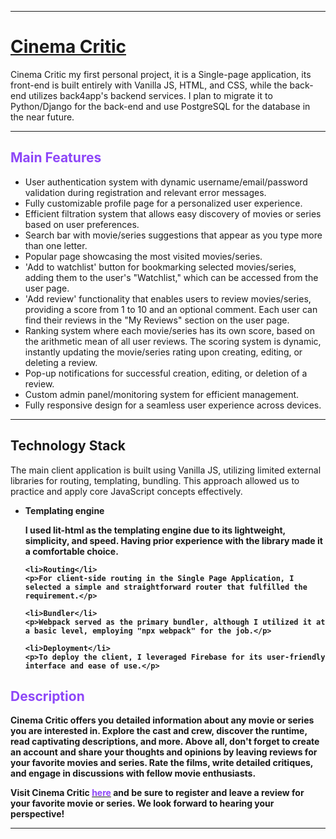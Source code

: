 <hr>

<h1><font color="#8e47f8"><a href="https://cinema-critics.web.app/">Cinema Critic</a></font></h1>

<p>Cinema Critic my first personal project, it is a Single-page application, its front-end is built entirely with Vanilla JS, HTML, and CSS, while the back-end utilizes back4app's backend services. I plan to migrate it to Python/Django for the back-end and use PostgreSQL for the database in the near future.</p>

<hr>

<h2><font color="#8e47f8">Main Features</font></h2>

<ul>
    <li>User authentication system with dynamic username/email/password validation during registration and relevant error messages.</li>
    <li>Fully customizable profile page for a personalized user experience.</li>
    <li>Efficient filtration system that allows easy discovery of movies or series based on user preferences.</li>
    <li>Search bar with movie/series suggestions that appear as you type more than one letter.</li>
    <li>Popular page showcasing the most visited movies/series.</li>
    <li>'Add to watchlist' button for bookmarking selected movies/series, adding them to the user's "Watchlist," which can be accessed from the user page.</li>
    <li>'Add review' functionality that enables users to review movies/series, providing a score from 1 to 10 and an optional comment. Each user can find their reviews in the "My Reviews" section on the user page.</li>
    <li>Ranking system where each movie/series has its own score, based on the arithmetic mean of all user reviews. The scoring system is dynamic, instantly updating the movie/series rating upon creating, editing, or deleting a review.</li>
    <li>Pop-up notifications for successful creation, editing, or deletion of a review.</li>
    <li>Custom admin panel/monitoring system for efficient management.</li>
    <li>Fully responsive design for a seamless user experience across devices.</li>
</ul>

<hr>

<h2>Technology Stack</h2>
<p>The main client application is built using Vanilla JS, utilizing limited external libraries for routing, templating, bundling. This approach allowed us to practice and apply core JavaScript concepts effectively.</p>
<ul>
    <li><b>Templating engine</li>
    <p>I used lit-html as the templating engine due to its lightweight, simplicity, and speed. Having prior experience with the library made it a comfortable choice.</p>

    <li>Routing</li>
    <p>For client-side routing in the Single Page Application, I selected a simple and straightforward router that fulfilled the requirement.</p>

    <li>Bundler</li>
    <p>Webpack served as the primary bundler, although I utilized it at a basic level, employing "npx webpack" for the job.</p>

    <li>Deployment</li>
    <p>To deploy the client, I leveraged Firebase for its user-friendly interface and ease of use.</p>
</ul>



<h2><font color="#8e47f8">Description</font></h2>

<p>Cinema Critic offers you detailed information about any movie or series you are interested in. Explore the cast and crew, discover the runtime, read captivating descriptions, and more. Above all, don't forget to create an account and share your thoughts and opinions by leaving reviews for your favorite movies and series. Rate the films, write detailed critiques, and engage in discussions with fellow movie enthusiasts.</p>

<p>Visit Cinema Critic <a href="https://cinema-critics.web.app/"><font color="#8e47f8">here</font></a> and be sure to register and leave a review for your favorite movie or series. We look forward to hearing your perspective!</p>

<hr>

